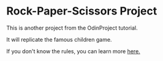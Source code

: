 # Rock-Paper-Scissors Project

This is another project from the OdinProject tutorial.

It will replicate the famous children game.

If you don't know the rules, you can learn more [here.](https://en.wikipedia.org/wiki/Rock_paper_scissors)